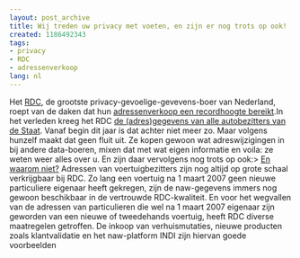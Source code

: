 ```yaml
---
layout: post_archive
title: Wij treden uw privacy met voeten, en zijn er nog trots op ook!
created: 1186492343
tags:
- privacy
- RDC
- adressenverkoop
lang: nl
---
```

Het [RDC](https://www.rdc.nl/Portal/nl-NL/Home.htm), de grootste privacy-gevoelige-gevevens-boer van Nederland, roept van de daken dat hun [adressenverkoop een recordhoogte bereikt](https://www.rdc.nl/Portal/nl-NL/Nieuws/Productnieuws/Adressenverkoop+RDC+op+recordhoogte.htm).In het verleden kreeg het RDC [de (adres)gegevens van alle autobezitters van de Staat](http://www.sargasso.nl/archief/2007/01/23/het-is-maar-wat-u-privacy-gevoelig-noemt/). Vanaf begin dit jaar is dat achter niet meer zo. Maar volgens hunzelf maakt dat geen fluit uit. Ze kopen gewoon wat adreswijzigingen in bij andere data-boeren, mixen dat met wat eigen informatie en voila: ze weten weer alles over u. En zijn daar vervolgens nog trots op ook:<!--break-->> [En waarom niet?](https://www.rdc.nl/Portal/nl-NL/Nieuws/Productnieuws/Adressenverkoop+RDC+op+recordhoogte.htm) Adressen van voertuigbezitters zijn nog altijd op grote schaal verkrijgbaar bij RDC. Zo lang een voertuig na 1 maart 2007 geen nieuwe particuliere eigenaar heeft gekregen, zijn de naw-gegevens immers nog gewoon beschikbaar in de vertrouwde RDC-kwaliteit. En voor het wegvallen van de adressen van particulieren die wel na 1 maart 2007 eigenaar zijn geworden van een nieuwe of tweedehands voertuig, heeft RDC diverse maatregelen getroffen. De inkoop van verhuismutaties, nieuwe producten zoals klantvalidatie en het naw-platform INDI zijn hiervan goede voorbeelden
